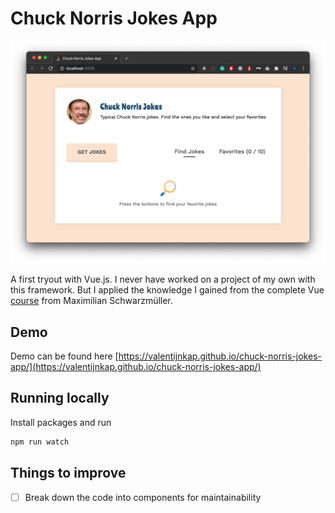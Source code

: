 # Chuck Norris Jokes App

![App example](screenshot.png)

A first tryout with Vue.js. I never have worked on a project of my own with this framework. But I applied the knowledge I gained from the complete Vue [course](https://www.udemy.com/course/vuejs-2-the-complete-guide/) from Maximilian Schwarzmüller.

## Demo

Demo can be found here [https://valentijnkap.github.io/chuck-norris-jokes-app/](https://valentijnkap.github.io/chuck-norris-jokes-app/)

## Running locally

Install packages and run

```sh
npm run watch
```

## Things to improve

- [ ] Break down the code into components for maintainability
